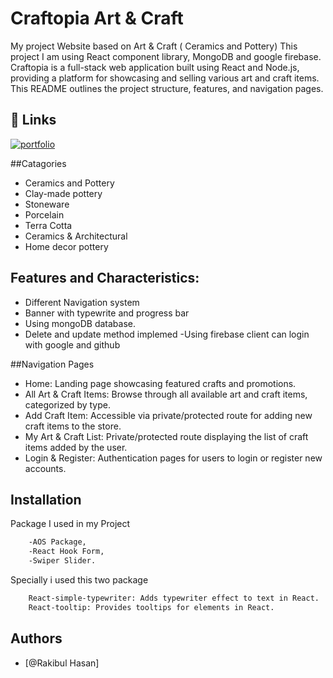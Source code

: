
# Craftopia Art & Craft


My project Website based on Art & Craft ( Ceramics and Pottery) This project I am using React component library, MongoDB and google firebase.
Craftopia is a full-stack web application built using React and Node.js, providing a platform for showcasing and selling various art and craft items. This README outlines the project structure, features, and navigation pages.


## 🔗 Links
[![portfolio](https://img.shields.io/badge/my_portfolio_website_link-000?style=for-the-badge&logo=ko-fi&logoColor=white)](https://real-estate-industrial.web.app/)

##Catagories
- Ceramics and Pottery
- Clay-made pottery
- Stoneware
- Porcelain
- Terra Cotta
- Ceramics & Architectural
-  Home decor pottery

## Features and Characteristics:

- Different Navigation system
- Banner with typewrite and progress bar
- Using mongoDB database.
- Delete and update method implemed
-Using firebase client can login with google and github

##Navigation Pages
- Home: Landing page showcasing featured crafts and promotions.
- All Art & Craft Items: Browse through all available art and craft items, categorized by type.
- Add Craft Item: Accessible via private/protected route for adding new craft items to the store.
- My Art & Craft List: Private/protected route displaying the list of craft items added by the user.
- Login & Register: Authentication pages for users to login or register new accounts.

## Installation


Package I used in my Project

```bash
    -AOS Package,
    -React Hook Form,
    -Swiper Slider.
```

Specially i used this two package

```bash
    React-simple-typewriter: Adds typewriter effect to text in React.
    React-tooltip: Provides tooltips for elements in React.
```
    
## Authors

- [@Rakibul Hasan]



